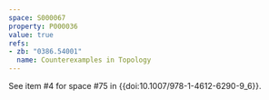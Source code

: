 ```yaml
---
space: S000067
property: P000036
value: true
refs:
- zb: "0386.54001"
  name: Counterexamples in Topology
---
```


See item #4 for space #75 in {{doi:10.1007/978-1-4612-6290-9_6}}.
